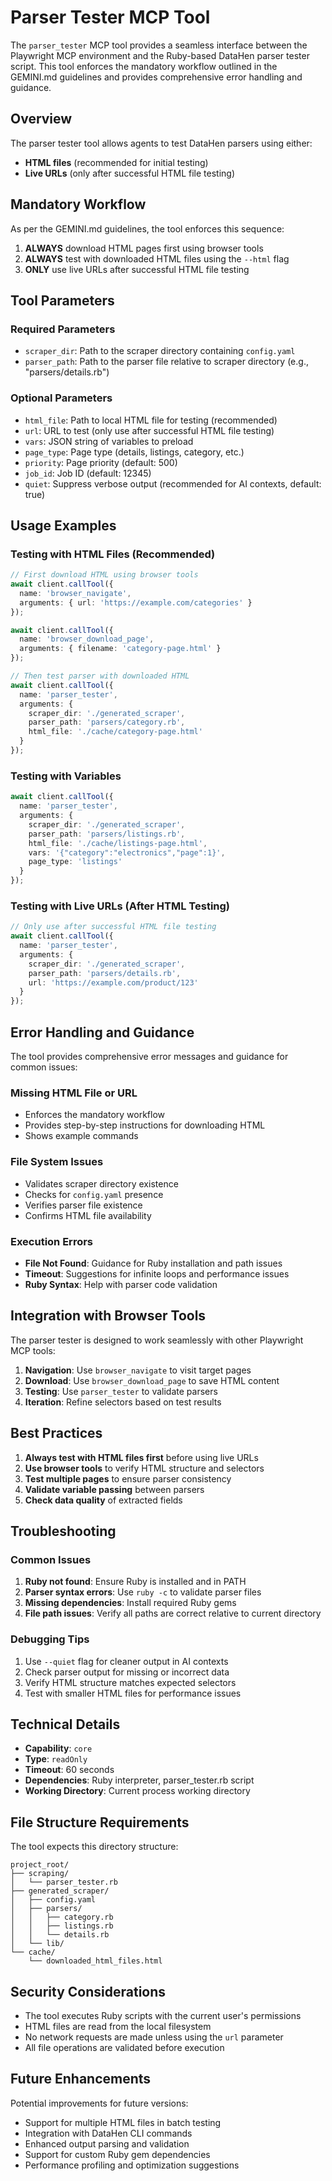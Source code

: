 # Parser Tester MCP Tool

The `parser_tester` MCP tool provides a seamless interface between the Playwright MCP environment and the Ruby-based DataHen parser tester script. This tool enforces the mandatory workflow outlined in the GEMINI.md guidelines and provides comprehensive error handling and guidance.

## Overview

The parser tester tool allows agents to test DataHen parsers using either:
- **HTML files** (recommended for initial testing)
- **Live URLs** (only after successful HTML file testing)

## Mandatory Workflow

As per the GEMINI.md guidelines, the tool enforces this sequence:

1. **ALWAYS** download HTML pages first using browser tools
2. **ALWAYS** test with downloaded HTML files using the `--html` flag
3. **ONLY** use live URLs after successful HTML file testing

## Tool Parameters

### Required Parameters
- `scraper_dir`: Path to the scraper directory containing `config.yaml`
- `parser_path`: Path to the parser file relative to scraper directory (e.g., "parsers/details.rb")

### Optional Parameters
- `html_file`: Path to local HTML file for testing (recommended)
- `url`: URL to test (only use after successful HTML file testing)
- `vars`: JSON string of variables to preload
- `page_type`: Page type (details, listings, category, etc.)
- `priority`: Page priority (default: 500)
- `job_id`: Job ID (default: 12345)
- `quiet`: Suppress verbose output (recommended for AI contexts, default: true)

## Usage Examples

### Testing with HTML Files (Recommended)

```typescript
// First download HTML using browser tools
await client.callTool({
  name: 'browser_navigate',
  arguments: { url: 'https://example.com/categories' }
});

await client.callTool({
  name: 'browser_download_page',
  arguments: { filename: 'category-page.html' }
});

// Then test parser with downloaded HTML
await client.callTool({
  name: 'parser_tester',
  arguments: {
    scraper_dir: './generated_scraper',
    parser_path: 'parsers/category.rb',
    html_file: './cache/category-page.html'
  }
});
```

### Testing with Variables

```typescript
await client.callTool({
  name: 'parser_tester',
  arguments: {
    scraper_dir: './generated_scraper',
    parser_path: 'parsers/listings.rb',
    html_file: './cache/listings-page.html',
    vars: '{"category":"electronics","page":1}',
    page_type: 'listings'
  }
});
```

### Testing with Live URLs (After HTML Testing)

```typescript
// Only use after successful HTML file testing
await client.callTool({
  name: 'parser_tester',
  arguments: {
    scraper_dir: './generated_scraper',
    parser_path: 'parsers/details.rb',
    url: 'https://example.com/product/123'
  }
});
```

## Error Handling and Guidance

The tool provides comprehensive error messages and guidance for common issues:

### Missing HTML File or URL
- Enforces the mandatory workflow
- Provides step-by-step instructions for downloading HTML
- Shows example commands

### File System Issues
- Validates scraper directory existence
- Checks for `config.yaml` presence
- Verifies parser file existence
- Confirms HTML file availability

### Execution Errors
- **File Not Found**: Guidance for Ruby installation and path issues
- **Timeout**: Suggestions for infinite loops and performance issues
- **Ruby Syntax**: Help with parser code validation

## Integration with Browser Tools

The parser tester is designed to work seamlessly with other Playwright MCP tools:

1. **Navigation**: Use `browser_navigate` to visit target pages
2. **Download**: Use `browser_download_page` to save HTML content
3. **Testing**: Use `parser_tester` to validate parsers
4. **Iteration**: Refine selectors based on test results

## Best Practices

1. **Always test with HTML files first** before using live URLs
2. **Use browser tools** to verify HTML structure and selectors
3. **Test multiple pages** to ensure parser consistency
4. **Validate variable passing** between parsers
5. **Check data quality** of extracted fields

## Troubleshooting

### Common Issues

1. **Ruby not found**: Ensure Ruby is installed and in PATH
2. **Parser syntax errors**: Use `ruby -c` to validate parser files
3. **Missing dependencies**: Install required Ruby gems
4. **File path issues**: Verify all paths are correct relative to current directory

### Debugging Tips

1. Use `--quiet` flag for cleaner output in AI contexts
2. Check parser output for missing or incorrect data
3. Verify HTML structure matches expected selectors
4. Test with smaller HTML files for performance issues

## Technical Details

- **Capability**: `core`
- **Type**: `readOnly`
- **Timeout**: 60 seconds
- **Dependencies**: Ruby interpreter, parser_tester.rb script
- **Working Directory**: Current process working directory

## File Structure Requirements

The tool expects this directory structure:

```
project_root/
├── scraping/
│   └── parser_tester.rb
├── generated_scraper/
│   ├── config.yaml
│   ├── parsers/
│   │   ├── category.rb
│   │   ├── listings.rb
│   │   └── details.rb
│   └── lib/
└── cache/
    └── downloaded_html_files.html
```

## Security Considerations

- The tool executes Ruby scripts with the current user's permissions
- HTML files are read from the local filesystem
- No network requests are made unless using the `url` parameter
- All file operations are validated before execution

## Future Enhancements

Potential improvements for future versions:
- Support for multiple HTML files in batch testing
- Integration with DataHen CLI commands
- Enhanced output parsing and validation
- Support for custom Ruby gem dependencies
- Performance profiling and optimization suggestions

